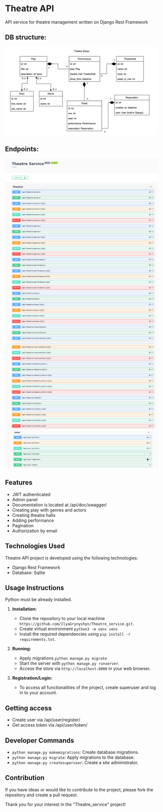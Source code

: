 # Theatre API

API service for theatre management written on Django Rest Framework


## DB structure:
![img.png](img/DB_structure.png)


## Endpoints:

![img.png](img%2Fimg.png)
![img_1.png](img%2Fimg_1.png)
![img_2.png](img%2Fimg_2.png)
![img_3.png](img%2Fimg_3.png)

## Features

- JWT authenticated
- Admin panel
- Documentation is located at /api/doc/swagger/
- Creating play with genres and actors
- Creating theatre halls
- Adding performance
- Pagination
- Authorization by email

## Technologies Used

Theatre API project is developed using the following technologies:

- Django Rest Framework
- Database: Sqlite

## Usage Instructions

Python must be already installed.

1. **Installation:**
    - Clone the repository to your local machine `https://github.com/IlyaGrynyshyn/Theatre_service.git`.
    - Create virtual environment `python3 -m venv venv`
    - Install the required dependencies using `pip install -r requirements.txt`.

2. **Running:**
    - Apply migrations `python manage.py migrate`
    - Start the server with `python manage.py runserver`.
    - Access the store via `http://localhost:8000` in your web browser.

3. **Registration/Login:**
    - To access all functionalities of the project, create superuser and log in to your account.

## Getting access

- Create user via /api/user/register/
- Get access token via /api/user/token/

## Developer Commands

- `python manage.py makemigrations`: Create database migrations.
- `python manage.py migrate`: Apply migrations to the database.
- `python manage.py createsuperuser`: Create a site administrator.

## Contribution

If you have ideas or would like to contribute to the project, please fork the repository and create a pull request.

Thank you for your interest in the "Theatre_service" project!
